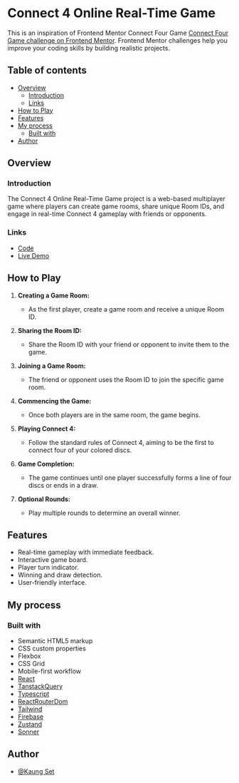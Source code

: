 # Connect 4 Online Real-Time Game

This is an inspiration of Frontend Mentor Connect Four Game [Connect Four Game challenge on Frontend Mentor](https://www.frontendmentor.io/challenges/connect-four-game-6G8QVH923s). Frontend Mentor challenges help you improve your coding skills by building realistic projects.


## Table of contents

- [Overview](#overview)
   - [Introduction](#introduction)
   - [Links](#links)
- [How to Play](#how-to-play)
- [Features](#features)
- [My process](#my-process)
   - [Built with](#built-with)
- [Author](#author)



## Overview

### Introduction

The Connect 4 Online Real-Time Game project is a web-based multiplayer game where players can create game rooms, share unique Room IDs, and engage in real-time Connect 4 gameplay with friends or opponents.

### Links

- [Code](https://github.com/erke31-2/FEM-ConnectFour)
- [Live Demo](https://connectfour-six.vercel.app)

## How to Play

1. **Creating a Game Room:**
   - As the first player, create a game room and receive a unique Room ID.

2. **Sharing the Room ID:**
   - Share the Room ID with your friend or opponent to invite them to the game.

3. **Joining a Game Room:**
   - The friend or opponent uses the Room ID to join the specific game room.

4. **Commencing the Game:**
   - Once both players are in the same room, the game begins.

5. **Playing Connect 4:**
   - Follow the standard rules of Connect 4, aiming to be the first to connect four of your colored discs.

6. **Game Completion:**
   - The game continues until one player successfully forms a line of four discs or ends in a draw.

7. **Optional Rounds:**
   - Play multiple rounds to determine an overall winner.

## Features

- Real-time gameplay with immediate feedback.
- Interactive game board.
- Player turn indicator.
- Winning and draw detection.
- User-friendly interface.


## My process

### Built with

- Semantic HTML5 markup
- CSS custom properties
- Flexbox
- CSS Grid
- Mobile-first workflow
- [React](https://reactjs.org/)
- [TanstackQuery](https://tanstack.com/query/latest/)
- [Typescript](https://www.typescriptlang.org/)
- [ReactRouterDom](https://reactrouter.com/en/main)
- [Tailwind](https://tailwindcss.com/)
- [Firebase](https://firebase.google.com/)
- [Zustand](https://docs.pmnd.rs/zustand/)
- [Sonner](https://sonner.emilkowal.ski/)


## Author

- [@Kaung Set](https://devlinksshare.vercel.app/share/@kset03)
